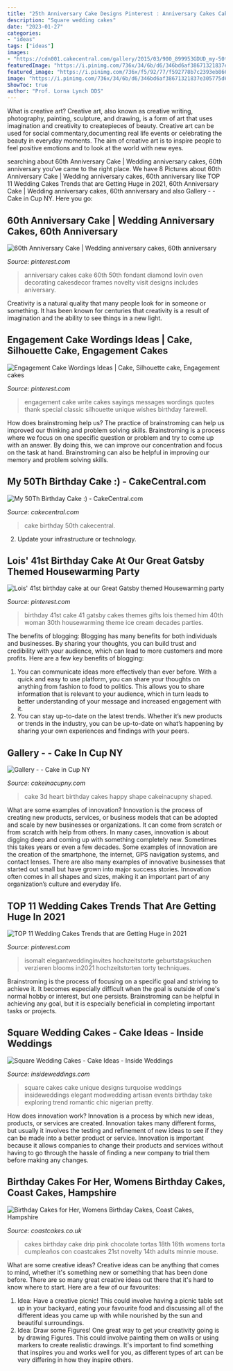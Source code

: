 ```yaml
---
title: "25th Anniversary Cake Designs Pinterest : Anniversary Cakes Cake 60th 50th Fondant Diamond Lovin Oven Decorating Cakesdecor Frames Novelty Visit Designs Includes Aniversary"
description: "Square wedding cakes"
date: "2023-01-27"
categories:
- "ideas"
tags: ["ideas"]
images:
- "https://cdn001.cakecentral.com/gallery/2015/03/900_899953GDUD_my-50th-birthday-cake.jpg"
featuredImage: "https://i.pinimg.com/736x/34/6b/d6/346bd6af38671321837e305775d6a100--st-birthday-nye-party.jpg"
featured_image: "https://i.pinimg.com/736x/f5/92/77/f592778b7c2393eb866a8792d86ee546.jpg"
image: "https://i.pinimg.com/736x/34/6b/d6/346bd6af38671321837e305775d6a100--st-birthday-nye-party.jpg"
ShowToc: true
author: "Prof. Lorna Lynch DDS"
---
```



What is creative art?
Creative art, also known as creative writing, photography, painting, sculpture, and drawing, is a form of art that uses imagination and creativity to createpieces of beauty. Creative art can be used for social commentary,documenting real life events or celebrating the beauty in everyday moments. The aim of creative art is to inspire people to feel positive emotions and to look at the world with new eyes.

	

		
searching about 60th Anniversary Cake | Wedding anniversary cakes, 60th anniversary you've came to the right place. We have 8 Pictures about 60th Anniversary Cake | Wedding anniversary cakes, 60th anniversary like TOP 11 Wedding Cakes Trends that are Getting Huge in 2021, 60th Anniversary Cake | Wedding anniversary cakes, 60th anniversary and also Gallery - - Cake in Cup NY. Here you go:
		
    
## 60th Anniversary Cake | Wedding Anniversary Cakes, 60th Anniversary

<img loading=lazy src="https://i.pinimg.com/736x/f5/92/77/f592778b7c2393eb866a8792d86ee546.jpg" onerror="this.onerror=null;this.src='https://tse4.mm.bing.net/th?id=OIP.LyUz0FSczbaHW2u9TrZtygHaLW&amp;pid=15.1';" alt="60th Anniversary Cake | Wedding anniversary cakes, 60th anniversary">

_Source: pinterest.com_

>anniversary cakes cake 60th 50th fondant diamond lovin oven decorating cakesdecor frames novelty visit designs includes aniversary. 

	

Creativity is a natural quality that many people look for in someone or something. It has been known for centuries that creativity is a result of imagination and the ability to see things in a new light.

    
## Engagement Cake Wordings Ideas | Cake, Silhouette Cake, Engagement Cakes

<img loading=lazy src="https://i.pinimg.com/736x/f0/03/e4/f003e466ebd74ab3b03827615a6f3f22--ruffle-cake-ruffles.jpg" onerror="this.onerror=null;this.src='https://tse3.mm.bing.net/th?id=OIP._4xgqqGnuF3pQDuTxQR0EAAAAA&amp;pid=15.1';" alt="Engagement Cake Wordings Ideas | Cake, Silhouette cake, Engagement cakes">

_Source: pinterest.com_

>engagement cake write cakes sayings messages wordings quotes thank special classic silhouette unique wishes birthday farewell. 

	

How does brainstroming help us?
The practice of brainstroming can help us improved our thinking and problem solving skills. Brainstroming is a process where we focus on one specific question or problem and try to come up with an answer. By doing this, we can improve our concentration and focus on the task at hand. Brainstroming can also be helpful in improving our memory and problem solving skills.

    
## My 50Th Birthday Cake :) - CakeCentral.com

<img loading=lazy src="https://cdn001.cakecentral.com/gallery/2015/03/900_899953GDUD_my-50th-birthday-cake.jpg" onerror="this.onerror=null;this.src='https://tse2.mm.bing.net/th?id=OIP.w-G9eEEaIZ7LKAFfy968oAHaLD&amp;pid=15.1';" alt="My 50Th Birthday Cake :) - CakeCentral.com">

_Source: cakecentral.com_

>cake birthday 50th cakecentral. 

	

2. Update your infrastructure or technology.

    
## Lois&#039; 41st Birthday Cake At Our Great Gatsby Themed Housewarming Party

<img loading=lazy src="https://i.pinimg.com/736x/34/6b/d6/346bd6af38671321837e305775d6a100--st-birthday-nye-party.jpg" onerror="this.onerror=null;this.src='https://tse2.mm.bing.net/th?id=OIP.2db9L_dkRkY1N0W8Dq2dXwHaJ4&amp;pid=15.1';" alt="Lois&#039; 41st birthday cake at our Great Gatsby themed Housewarming party">

_Source: pinterest.com_

>birthday 41st cake 41 gatsby cakes themes gifts lois themed him 40th woman 30th housewarming theme ice cream decades parties. 

	

The benefits of blogging:
Blogging has many benefits for both individuals and businesses. By sharing your thoughts, you can build trust and credibility with your audience, which can lead to more customers and more profits. Here are a few key benefits of blogging: 
1. You can communicate ideas more effectively than ever before. With a quick and easy to use platform, you can share your thoughts on anything from fashion to food to politics. This allows you to share information that is relevant to your audience, which in turn leads to better understanding of your message and increased engagement with it. 
2. You can stay up-to-date on the latest trends. Whether it’s new products or trends in the industry, you can be up-to-date on what’s happening by sharing your own experiences and findings with your peers.

    
## Gallery - - Cake In Cup NY

<img loading=lazy src="http://cakeinacupny.com/wp-content/uploads/2015/05/3D-heart-cake.jpg" onerror="this.onerror=null;this.src='https://tse4.mm.bing.net/th?id=OIP.bTNvWFDpk2JHV79yL77iOQHaHa&amp;pid=15.1';" alt="Gallery - - Cake in Cup NY">

_Source: cakeinacupny.com_

>cake 3d heart birthday cakes happy shape cakeinacupny shaped. 

	

What are some examples of innovation?
Innovation is the process of creating new products, services, or business models that can be adopted and scale by new businesses or organizations. It can come from scratch or from scratch with help from others. In many cases, innovation is about digging deep and coming up with something completely new. Sometimes this takes years or even a few decades. 
Some examples of innovation are the creation of the smartphone, the internet, GPS navigation systems, and contact lenses. There are also many examples of innovative businesses that started out small but have grown into major success stories. Innovation often comes in all shapes and sizes, making it an important part of any organization’s culture and everyday life.

    
## TOP 11 Wedding Cakes Trends That Are Getting Huge In 2021

<img loading=lazy src="https://i.pinimg.com/736x/20/40/0b/20400bc0dfed706bee246c00457b22b9.jpg" onerror="this.onerror=null;this.src='https://tse1.mm.bing.net/th?id=OIP.BNVvXYl3JF7nP0fbR_rXlQHaOX&amp;pid=15.1';" alt="TOP 11 Wedding Cakes Trends that are Getting Huge in 2021">

_Source: pinterest.com_

>isomalt elegantweddinginvites hochzeitstorte geburtstagskuchen verzieren blooms in2021 hochzeitstorten torty techniques. 

	

Brainstroming is the process of focusing on a specific goal and striving to achieve it. It becomes especially difficult when the goal is outside of one's normal hobby or interest, but one persists. Brainstroming can be helpful in achieving any goal, but it is especially beneficial in completing important tasks or projects.

    
## Square Wedding Cakes - Cake Ideas - Inside Weddings

<img loading=lazy src="https://d1zpvjny0s6omk.cloudfront.net/media/fileupload/2013/07/16/SquareCake9.jpg" onerror="this.onerror=null;this.src='https://tse3.mm.bing.net/th?id=OIP.z611IofcK2DzdCPxEcmoRgHaJ7&amp;pid=15.1';" alt="Square Wedding Cakes - Cake Ideas - Inside Weddings">

_Source: insideweddings.com_

>square cakes cake unique designs turquoise weddings insideweddings elegant modwedding artisan events birthday take exploring trend romantic chic nigerian pretty. 

	

How does innovation work?
Innovation is a process by which new ideas, products, or services are created. Innovation takes many different forms, but usually it involves the testing and refinement of new ideas to see if they can be made into a better product or service. Innovation is important because it allows companies to change their products and services without having to go through the hassle of finding a new company to trial them before making any changes.

    
## Birthday Cakes For Her, Womens Birthday Cakes, Coast Cakes, Hampshire

<img loading=lazy src="https://coastcakes.co.uk/wp-content/uploads/2013/11/Picture-36778s.jpg" onerror="this.onerror=null;this.src='https://tse2.mm.bing.net/th?id=OIP.f_ucNGJuIvXXCe8CWtAeqwHaLj&amp;pid=15.1';" alt="Birthday Cakes for Her, Womens Birthday Cakes, Coast Cakes, Hampshire">

_Source: coastcakes.co.uk_

>cakes birthday cake drip pink chocolate tortas 18th 16th womens torta cumpleaños con coastcakes 21st novelty 14th adults minnie mouse. 

	

What are some creative ideas?
Creative ideas can be anything that comes to mind, whether it's something new or something that has been done before. There are so many great creative ideas out there that it's hard to know where to start. Here are a few of our favourites: 
1. Idea: Have a creative picnic! This could involve having a picnic table set up in your backyard, eating your favourite food and discussing all of the different ideas you came up with while nourished by the sun and beautiful surroundings. 
2. Idea: Draw some Figures! One great way to get your creativity going is by drawing Figures. This could involve painting them on walls or using markers to create realistic drawings. It's important to find something that inspires you and works well for you, as different types of art can be very differing in how they inspire others. 

